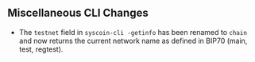 Miscellaneous CLI Changes
-------------------------
- The `testnet` field in `syscoin-cli -getinfo` has been renamed to `chain` and now returns the current network name as defined in BIP70 (main, test, regtest).